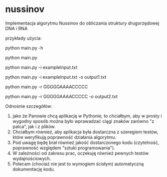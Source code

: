 nussinov
========

 Implementacja algorytmu Nussinov do obliczania struktury drugorzędowej DNA i RNA


przykłady użycia:

python main.py -h

python main.py

python main.py -i exampleInput.txt 

python main.py -i exampleInput.txt -o output1.txt

python main.py -r GGGGGAAAACCCCC 

python main.py -r GGGGGAAAACCCCC -o output2.txt







Odnośnie szczegółów: 
1. jako że Panowie chcą aplikację w Pythonie, to chciałbym, aby w prosty i wygodny sposób można było wprawadzać ciągi znaków zarówno "z palca", jak i z plików. 
2. Chciałbym również, aby aplikacja była dostarczna z szeregiem testów, które weryfikują poprawność działania algorytmu. 
3. Pod uwagę będę brał również jakość dostarczonego kodu (czytelność, poprawność względem "sztuki programowania"). 
4. W zależności od zakresu prac, oczekuję również pewnych testów wydajnościowych.
5. Polecam (chociaż nie jest to wymogiem ścisłym) automatyczną dokumentację kodu.

